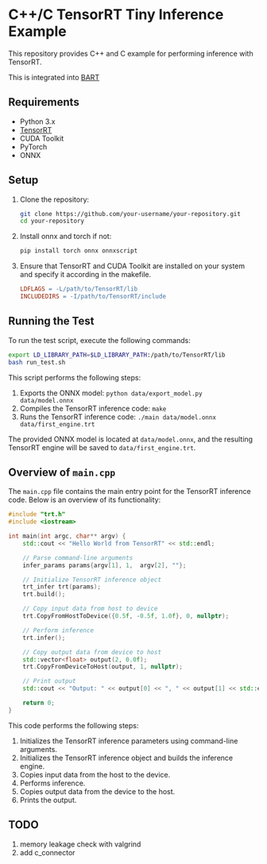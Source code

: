 # C++/C TensorRT Tiny Inference Example

This repository provides C++ and C example for performing inference with TensorRT.

This is integrated into [BART](https://github.com/mrirecon/bart)

## Requirements

- Python 3.x
- [TensorRT](https://docs.nvidia.com/deeplearning/tensorrt/index.html#)
- CUDA Toolkit
- PyTorch
- ONNX

## Setup

1. Clone the repository:

    ```bash
    git clone https://github.com/your-username/your-repository.git
    cd your-repository
    ```

2. Install onnx and torch if not:

    ```bash
    pip install torch onnx onnxscript
    ```

3. Ensure that TensorRT and CUDA Toolkit are installed on your system and specify it according in the makefile.
    ```makefile
    LDFLAGS = -L/path/to/TensorRT/lib
    INCLUDEDIRS = -I/path/to/TensorRT/include
    ```

## Running the Test

To run the test script, execute the following commands:

```bash
export LD_LIBRARY_PATH=$LD_LIBRARY_PATH:/path/to/TensorRT/lib
bash run_test.sh
```

This script performs the following steps:

1. Exports the ONNX model: `python data/export_model.py data/model.onnx`
2. Compiles the TensorRT inference code: `make`
3. Runs the TensorRT inference code: `./main data/model.onnx data/first_engine.trt`

The provided ONNX model is located at `data/model.onnx`, and the resulting TensorRT engine will be saved to `data/first_engine.trt`.

## Overview of `main.cpp`

The `main.cpp` file contains the main entry point for the TensorRT inference code. Below is an overview of its functionality:

```cpp
#include "trt.h"
#include <iostream>

int main(int argc, char** argv) {
    std::cout << "Hello World from TensorRT" << std::endl;

    // Parse command-line arguments
    infer_params params{argv[1], 1,  argv[2], ""}; 

    // Initialize TensorRT inference object
    trt_infer trt(params);
    trt.build();

    // Copy input data from host to device
    trt.CopyFromHostToDevice({0.5f, -0.5f, 1.0f}, 0, nullptr);

    // Perform inference
    trt.infer();

    // Copy output data from device to host
    std::vector<float> output(2, 0.0f);
    trt.CopyFromDeviceToHost(output, 1, nullptr);

    // Print output
    std::cout << "Output: " << output[0] << ", " << output[1] << std::endl;

    return 0;
}
```

This code performs the following steps:

1. Initializes the TensorRT inference parameters using command-line arguments.
2. Initializes the TensorRT inference object and builds the inference engine.
3. Copies input data from the host to the device.
4. Performs inference.
5. Copies output data from the device to the host.
6. Prints the output.

## TODO
1. memory leakage check with valgrind
2. add c_connector
